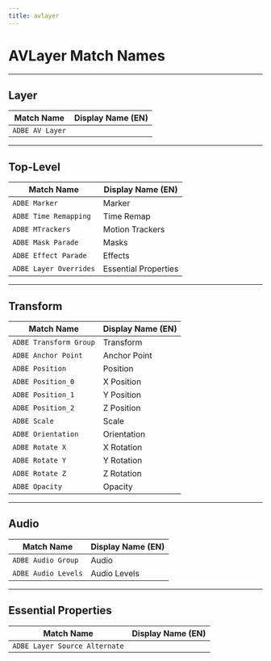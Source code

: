 ```yaml
---
title: avlayer
---
```

# AVLayer Match Names

---

## Layer

| Match Name | Display Name (EN) |
| --- | --- |
| `ADBE AV Layer` | |

---

## Top-Level

| Match Name | Display Name (EN) |
| --- | --- |
| `ADBE Marker` | Marker |
| `ADBE Time Remapping` | Time Remap |
| `ADBE MTrackers` | Motion Trackers |
| `ADBE Mask Parade` | Masks |
| `ADBE Effect Parade` | Effects |
| `ADBE Layer Overrides` | Essential Properties |

---

## Transform

| Match Name | Display Name (EN) |
| --- | --- |
| `ADBE Transform Group` | Transform |
| `ADBE Anchor Point` | Anchor Point |
| `ADBE Position` | Position |
| `ADBE Position_0` | X Position |
| `ADBE Position_1` | Y Position |
| `ADBE Position_2` | Z Position |
| `ADBE Scale` | Scale |
| `ADBE Orientation` | Orientation |
| `ADBE Rotate X` | X Rotation |
| `ADBE Rotate Y` | Y Rotation |
| `ADBE Rotate Z` | Z Rotation |
| `ADBE Opacity` | Opacity |

---

## Audio

| Match Name | Display Name (EN) |
| --- | --- |
| `ADBE Audio Group` | Audio |
| `ADBE Audio Levels` | Audio Levels |

---

## Essential Properties

| Match Name | Display Name (EN) |
| --- | --- |
| `ADBE Layer Source Alternate` | |
